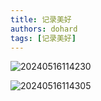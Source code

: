 ```yaml
---
title: 记录美好
authors: dohard
tags: [记录美好]
---
```


![20240516114230](https://static.dohard.cn/20240516114230.png)

![20240516114305](https://static.dohard.cn/20240516114305.png)

<!--truncate-->